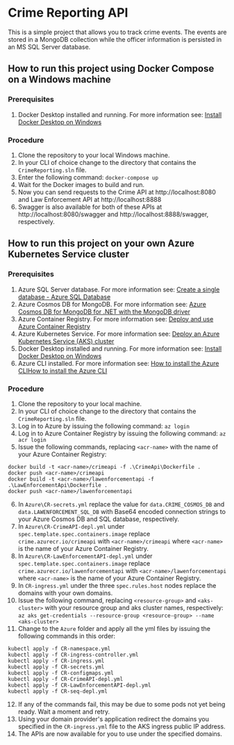 # Crime Reporting API
This is a simple project that allows you to track crime events. The events are stored in a MongoDB collection while the officer information is persisted in an MS SQL Server database.

## How to run this project using Docker Compose on a Windows machine

### Prerequisites
1. Docker Desktop installed and running. For more information see: [Install Docker Desktop on Windows](https://docs.docker.com/desktop/install/windows-install/)

### Procedure
1. Clone the repository to your local Windows machine.
2. In your CLI of choice change to the directory that contains the `CrimeReporting.sln` file.
3. Enter the following command: `docker-compose up`
4. Wait for the Docker images to build and run.
5. Now you can send requests to the Crime API at http://localhost:8080 and Law Enforcement API at http://localhost:8888
6. Swagger is also available for both of these APIs at http://localhost:8080/swagger and http://localhost:8888/swagger, respectively.


## How to run this project on your own Azure Kubernetes Service cluster

### Prerequisites
1. Azure SQL Server database. For more information see: [Create a single database - Azure SQL Database](https://learn.microsoft.com/en-us/azure/azure-sql/database/single-database-create-quickstart?view=azuresql&tabs=azure-portal)
2. Azure Cosmos DB for MongoDB. For more information see: [Azure Cosmos DB for MongoDB for .NET with the MongoDB driver](https://learn.microsoft.com/en-us/azure/cosmos-db/mongodb/quickstart-dotnet?tabs=azure-cli%2Cwindows)
3. Azure Container Registry. For more information see: [Deploy and use Azure Container Registry](https://learn.microsoft.com/en-us/azure/aks/tutorial-kubernetes-prepare-acr?tabs=azure-cli)
4. Azure Kubernetes Service. For more information see: [Deploy an Azure Kubernetes Service (AKS) cluster](https://learn.microsoft.com/en-us/azure/aks/tutorial-kubernetes-deploy-cluster?tabs=azure-cli)
5. Docker Desktop installed and running. For more information see: [Install Docker Desktop on Windows](https://docs.docker.com/desktop/install/windows-install/)
6. Azure CLI installed. For more information see: [How to install the Azure CLIHow to install the Azure CLI](https://learn.microsoft.com/en-us/cli/azure/install-azure-cli)

### Procedure
1. Clone the repository to your local machine.
2. In your CLI of choice change to the directory that contains the `CrimeReporting.sln` file.
3. Log in to Azure by issuing the following command: `az login`
4. Log in to Azure Container Registry by issuing the following command: `az acr login`
5. Issue the following commands, replacing `<acr-name>` with the name of your Azure Container Registry: 
```
docker build -t <acr-name>/crimeapi -f .\CrimeApi\Dockerfile .
docker push <acr-name>/crimeapi
docker build -t <acr-name>/lawenforcementapi -f .\LawEnforcementApi\Dockerfile .
docker push <acr-name>/lawenforcementapi
```
6. In `Azure\CR-secrets.yml` replace the value for `data.CRIME_COSMOS_DB` and `data.LAWENFORCEMENT_SQL_DB` with Base64 encoded connection strings to your Azure Cosmos DB and SQL database, respectively.
7. In `Azure\CR-CrimeAPI-depl.yml` under `spec.template.spec.containers.image` replace `crime.azurecr.io/crimeapi` with `<acr-name>/crimeapi` where `<acr-name>` is the name of your Azure Container Registry.
8. In `Azure\CR-LawEnforcementAPI-depl.yml` under `spec.template.spec.containers.image` replace `crime.azurecr.io/lawenforcementapi` with `<acr-name>/lawenforcementapi` where `<acr-name>` is the name of your Azure Container Registry.
9. In `CR-ingress.yml` under the three `spec.rules.host` nodes replace the domains with your own domains.
10. Issue the following command, replacing `<resource-group>` and `<aks-cluster>` with your resource group and aks cluster names, respectively: `az aks get-credentials --resource-group <resource-group> --name <aks-cluster>`
11. Change to the `Azure` folder and apply all the yml files by issuing the following commands in this order:
```
kubectl apply -f CR-namespace.yml
kubectl apply -f CR-ingress-controller.yml
kubectl apply -f CR-ingress.yml
kubectl apply -f CR-secrets.yml
kubectl apply -f CR-configmaps.yml
kubectl apply -f CR-CrimeAPI-depl.yml
kubectl apply -f CR-LawEnforcementAPI-depl.yml
kubectl apply -f CR-seq-depl.yml
```
12. If any of the commands fail, this may be due to some pods not yet being ready. Wait a moment and retry.
13. Using your domain provider's application redirect the domains you specified in the `CR-ingress.yml` file to the AKS ingress public IP address.
14. The APIs are now available for you to use under the specified domains.
